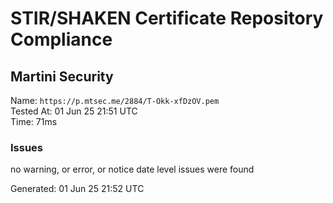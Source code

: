 # STIR/SHAKEN Certificate Repository Compliance

## Martini Security

Name: `https://p.mtsec.me/2884/T-Okk-xfDzOV.pem`\
Tested At: 01 Jun 25 21:51 UTC\
Time: 71ms

### Issues

no warning, or error, or notice date level issues were found

Generated: 01 Jun 25 21:52 UTC